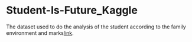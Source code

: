 # Student-Is-Future_Kaggle
The dataset used to do the analysis of the student according to the family environment and marks[link](https://www.kaggle.com/spscientist/student-performance-in-exams/notebook).
